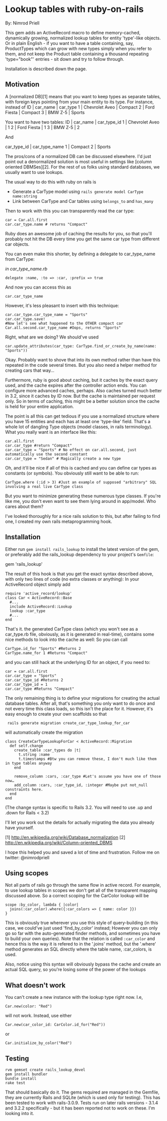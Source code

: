 # Lookup tables with ruby-on-rails

By: Nimrod Priell

This gem adds an ActiveRecord macro to define memory-cached, dynamically growing, normalized lookup tables for entity 'type'-like objects. Or in plain English - if you want to have a table containing, say, ProductTypes which can grow with new types simply when you refer to them, and not keep the Product table containing a thousand repeating 'type="book"' entries - sit down and try to follow through.

Installation is described down the page.

## Motivation

A [normalized DB][1] means that you want to keep types as separate tables, with foreign keys pointing from your main entity to its type. For instance, instead of 
ID          | car_name        | car_type
1           | Chevrolet Aveo  | Compact
2           | Ford Fiesta     | Compact
3           | BMW Z-5         | Sports

You want to have two tables:
ID  | car_name        | car_type_id
1   | Chevrolet Aveo  | 1
2   | Ford Fiesta     | 1
3   | BMW Z-5         | 2

And

car_type_id | car_type_name 
1           | Compact
2           | Sports

The pros/cons of a normalized DB can be discussed elsewhere. I'd just point out a denormalized solution is most useful in settings like [column oriented DBMSes][2]. For the rest of us folks using standard databases, we usually want to use lookups.

The usual way to do this with ruby on rails is
* Generate a CarType model using `rails generate model CarType name:string`
* Link between CarType and Car tables using `belongs_to` and `has_many`

Then to work with this you can transparently read the car type:

    car = Car.all.first
    car.car_type.name # returns "Compact"

Ruby does an awesome job of caching the results for you, so that you'll probably not hit the DB every time you get the same car type from different car objects.

You can even make this shorter, by defining a delegate to car_type_name from CarType:

*in car_type_name.rb*
    
    delegate :name, :to => :car, :prefix => true

And now you can access this as 

    car.car_type_name

However, it's less pleasant to insert with this technique:

    car.car_type.car_type_name = "Sports"
    car.car_type.save!
    #Now let's see what happened to the OTHER compact car
    Car.all.second.car_type_name #Oops, returns "Sports"

Right, what are we doing? We should've used

    car.update_attributes(car_type: CarType.find_or_create_by_name(name: "Sports"))

Okay. Probably want to shove that into its own method rather than have this repeated in the code several times. But you also need a helper method for creating cars that way…

Furthermore, ruby is good about caching, but it caches by the exact query used, and the cache expires after the controller action ends. You can configure more advanced caches, perhaps. Also caches turned much better in 3.2, since it caches by ID now. But the cache is maintained per request only. So in terms of caching, this might be a better solution since the cache is held for your entire application.

The point is all this can get tedious if you use a normalized structure where you have 15 entities and each has at least one 'type-like' field. That's a whole lot of dangling Type objects (model classes, in rails terminology). What you really want is an interface like this:

    car.all.first
    car.car_type #return "Compact"
    car.car_type = "Sports" # No effect on car.all.second, just automatically use the second constant
    car.car_type = "Sedan" # Magically create a new type

Oh, and it'll be nice if all of this is cached and you can define car types as constants (or symbols). You obviously still want to be able to run:

    CarType.where (:id > 3) #Just an example of supposed "arbitrary" SQL involving a real live CarType class

But you want to minimize generating these numerous type classes. If you're like me, you don't even want to see them lying around in app/model. Who cares about them?

I've looked thoroughly for a nice rails solution to this, but after failing to find one, I created my own rails metaprogramming hook.

## Installation

Either run `gem install rails_lookup` to install the latest version of the gem,
or preferably add the rails_lookup dependency to your project's `Gemfile`:

   gem 'rails_lookup' 

The result of this hook is that you get the exact syntax described above, with only two lines of code (no extra classes or anything):
In your ActiveRecord object simply add

    require 'active_record/lookup'
    class Car < ActiveRecord::Base
      #...
      include ActiveRecord::Lookup
      lookup :car_type
      #...
    end

That's it. the generated CarType class (which you won't see as a car_type.rb file, obviously, as it is generated in real-time), contains some nice methods to look into the cache as well: So you can call

    CarType.id_for "Sports" #Returns 2
    CarType.name_for 1 #Returns "Compact"

and you can still hack at the underlying ID for an object, if you need to:

    car = car.all.first
    car.car_type = "Sports"
    car.car_type_id #Returns 2
    car.car_type_id = 1
    car.car_type #Returns "Compact"

The only remaining thing is to define your migrations for creating the actual database tables. After all, that's something you only want to do once and not every time this class loads, so this isn't the place for it. However, it's easy enough to create your own scaffolds so that 

     rails generate migration create_car_type_lookup_for_car

will automatically create the migration

    class CreateCarTypeLookupForCar < ActiveRecord::Migration
      def self.change
        create_table :car_types do |t|
          t.string :name
          t.timestamps #Btw you can remove these, I don't much like them in type tables anyway
        end
    
        remove_column :cars, :car_type #Let's assume you have one of those now…
        add_column :cars, :car_type_id, :integer #Maybe put not_null constraints here.
      end
    end

(The change syntax is specific to Rails 3.2. You will need to use .up and .down
for Rails < 3.2)

I'll let you work out the details for actually migrating the data you already
have yourself. 

[1] http://en.wikipedia.org/wiki/Database_normalization
[2] http://en.wikipedia.org/wiki/Column-oriented_DBMS

I hope this helped you and saved a lot of time and frustration. Follow me on twitter: @nimrodpriell

## Using scopes

Not all parts of rails go through the same flow in active record. For example,
to use lookup tables in scopes we don't get all of the transparent mapping
discussed above. So a correct scoping for the CarColor lookup will be

    scope :by_color, lambda { |color| 
      joins(:car_color).where({:car_colors => { name: color }})
    }

This is obviously true wherever you use this style of query-building (in this
case, we could've just used 'find_by_color' instead; However you can only go so
far with the auto-generated finder methods, and sometimes you have to build your
own queries). Note that the relation is called `:car_color` and hence this is
the way it is refered to in the '.joins' method, but the '.where' method
generates an SQL directly where the table name, :car_colors, is used.

Also, notice using this syntax will obviously bypass the cache and create an 
actual SQL query, so you're losing some of the power of the lookups

## What doesn't work

You can't create a new instance with the lookup type right now. I.e,

    Car.new(color: "Red")

will not work. Instead, use either 

    Car.new(car_color_id: CarColor.id_for("Red"))

or 

    Car.initialize_by_color("Red")

## Testing

    rvm gemset create rails_lookup_devel
    gem install bundler
    bundle install
    rake test

That should basically do it. The gems required are managed in the Gemfile, they
are currently Rails and SQLite (which is used only for testing). This has been
tested to work with rails-3.0.9. Tests run on later rails versions - 3.1.4 and
3.2.2 specifically - but it has been reported not to work on these. I'm looking
into it.


